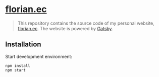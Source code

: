 [florian.ec](https://florian.ec)
==========

> This repository contains the source code of my personal website, [florian.ec](https://florian.ec). The website is powered by [Gatsby](https://www.gatsbyjs.org/).


Installation
------------

Start development environment:

```shell
npm install
npm start
```
